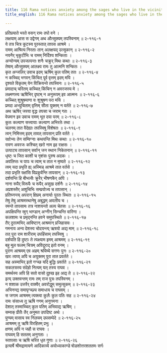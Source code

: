 ```yaml
---
title: 116 Rama notices anxiety among the sages who live in the vicinity
title_english: 116 Rama notices anxiety among the sages who live in the vicinity

---
```

प्रतिप्रयाते भरते वसन् रामः तपो वने ।  
लक्षयाम् आस स उद्वेगम् अथ औत्सुक्यम् तपस्विनाम् ॥ २-११६-१  
ये तत्र चित्र कूटस्य पुरस्तात् तापस आश्रमे ।  
रामम् आश्रित्य निरताः तान् अलक्षयद् उत्सुकान् ॥ २-११६-२  
नयनैर् भृकुटीभिः च रामम् निर्दिश्य शन्किताः ।  
अन्योन्यम् उपजल्पन्तः शनैः चक्रुर् मिथः कथाः ॥ २-११६-३  
तेषाम् औत्सुक्यम् आलक्ष्य रामः तु आत्मनि शन्कितः ।  
कृत अन्जलिर् उवाच इदम् ऋषिम् कुल पतिम् ततः ॥ २-११६-४  
न कच्चिद् भगवन् किंचित् पूर्व वृत्तम् इदम् मयि ।  
दृश्यते विकृतम् येन विक्रियन्ते तपस्विनः ॥ २-११६-५  
प्रमादाच् चरितम् कच्चित् किंचिन् न अवरजस्य मे ।  
लक्ष्मणस्य ऋषिभिर् दृष्टम् न अनुरूपम् इव आत्मनः ॥ २-११६-६  
कच्चित् शुश्रूषमाणा वः शुश्रूषण परा मयि ।  
प्रमदा अभ्युचिताम् वृत्तिम् सीता युक्तम् न वर्तते ॥ २-११६-७  
अथ ऋषिर् जरया वृद्धः तपसा च जराम् गतः ।  
वेपमान इव उवाच रामम् भूत दया परम् ॥ २-११६-८  
कुतः कल्याण सत्त्वायाः कल्याण अभिरतेः तथा ।  
चलनम् तात वैदेह्याः तपस्विषु विशेषतः ॥ २-११६-९  
त्वन् निमित्तम् इदम् तावत् तापसान् प्रति वर्तते ।  
रक्षोभ्यः तेन सम्विग्नाः कथयन्ति मिथः कथाः ॥ २-११६-१०  
रावण अवरजः कश्चित् खरो नाम इह राक्षसः ।  
उत्पाट्य तापसान् सर्वान् जन स्थान निकेतनान् ॥ २-११६-११  
धृष्टः च जित काशी च नृशंसः पुरुष अदकः ।  
अवलिप्तः च पापः च त्वाम् च तात न मृष्यते ॥ २-११६-१२  
त्वम् यदा प्रभृति ह्य् अस्मिन्न् आश्रमे तात वर्तसे ।  
तदा प्रभृति रक्षांसि विप्रकुर्वन्ति तापसान् ॥ २-११६-१३  
दर्शयन्ति हि बीभत्सैः क्रूरैर् भीषणकैर् अपि ।  
नाना रूपैर् विरूपैः च रूपैर् असुख दर्शनैः ॥ २-११६-१४  
अप्रशस्तैर् अशुचिभिः सम्प्रयोज्य च तापसान् ।  
प्रतिघ्नन्त्य् अपरान् क्षिप्रम् अनार्याः पुरतः स्थितः ॥ २-११६-१५  
तेषु तेषु आश्रमस्थानेषु अबुद्धम् अवलीय च ।  
रमन्ते तापसामः तत्र नाशयन्तो अल्प चेतसः ॥ २-११६-१६  
अपक्षिपन्ति स्रुग् भाण्डान् अग्नीन् सिन्चन्ति वारिणा ।  
कलशामः च प्रमृद्नन्ति हवने समुपस्थिते ॥ २-११६-१७  
तैर् दुरात्मभिर् आविष्टान् आश्रमान् प्रजिहासवः ।  
गमनाय अन्य देशस्य चोदयन्त्य् ऋषयो अद्य माम् ॥ २-११६-१८  
तत् पुरा राम शारीराम् उपहिंसाम् तपस्विषु ।  
दर्शयति हि दुष्टाः ते त्यक्ष्याम इमम् आश्रमम् ॥ २-११६-१९  
बहु मूल फलम् चित्रम् अविदूराद् इतो वनम् ।  
पुराण आश्रमम् एव अहम् श्रयिष्ये सगणः पुनः ॥ २-११६-२०  
खरः त्वय्य् अपि च अयुक्तम् पुरा तात प्रवर्तते ।  
सह अस्माभिर् इतो गग्च्छ यदि बुद्धिः प्रवर्तते ॥ २-११६-२१  
सकलत्रस्य संदेहो नित्यम् यत् तस्य राघव ।  
समर्थस्य अपि हि सतो वासो दुह्ख इह अद्य ते ॥ २-११६-२२  
इत्य् उक्तवन्तम् रामः तम् राज पुत्रः तपस्विनम् ।  
न शशाक उत्तरैर् वाक्यैर् अवरोद्धुम् समुत्सुकम् ॥ २-११६-२३  
अभिनन्द्य समापृग्च्छ्य समाधाय च राघवम् ।  
स जगाम आश्रमम् त्यक्त्वा कुलैः कुल पतिः सह ॥ २-११६-२४  
रामः संसाध्य तु ऋषि गणम् अनुगमना ।  
देशात् तस्माच्चित् कुल पतिम् अभिवाद्य ऋषिम् ।  
सम्यक् प्रीतैः तैर् अनुमत उपदिष्ट अर्थः ।  
पुण्यम् वासाय स्व निलयम् उपसम्पेदे ॥ २-११६-२५  
आश्रमम् तु ऋषि विरहितम् प्रभुः ।  
क्षणम् अपि न जहौ स राघवः ।  
राघवम् हि सततम् अनुगताः ।  
स्तापसाः च ऋषि चरित धृत गुणाः ॥ २-११६-२६  
इत्यार्षे श्रीमद्रामायणे आदिकाव्ये अयोध्याकाण्डे षोडशोत्तरशततमः सर्गः